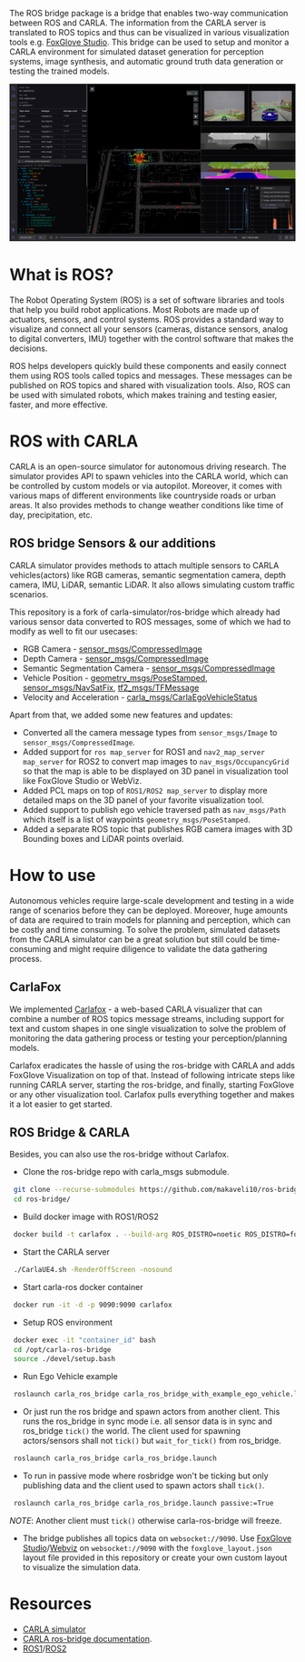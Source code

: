 The ROS bridge package is a bridge that enables two-way communication between ROS and CARLA. The information from the CARLA server is translated to ROS topics and thus can be visualized in various visualization tools e.g. [FoxGlove Studio](https://github.com/foxglove/studio). This bridge can be used to setup and monitor a CARLA environment for simulated dataset generation for perception systems, image synthesis, and automatic ground truth data generation or testing the trained models.

<p align="center">
    <img src="docs/images/layout.png" width="800">
</p>

# What is ROS?
The Robot Operating System (ROS) is a set of software libraries and tools that help you build robot applications. Most Robots are made up of actuators, sensors, and control systems. ROS provides a standard way to visualize and connect all your sensors (cameras, distance sensors, analog to digital converters, IMU) together with the control software that makes the decisions.

ROS helps developers quickly build these components and easily connect them using ROS tools called topics and messages. These messages can be published on ROS topics and shared with visualization tools. Also, ROS can be used with simulated robots, which makes training and testing easier, faster, and more effective.

# ROS with CARLA
CARLA is an open-source simulator for autonomous driving research. The simulator provides API to spawn vehicles into the CARLA world, which can be controlled by custom models or via autopilot. Moreover, it comes with various maps of different environments like countryside roads or urban areas. It also provides methods to change weather conditions like time of day, precipitation, etc.

## ROS bridge Sensors & our additions
CARLA simulator provides methods to attach multiple sensors to CARLA vehicles(actors) like RGB cameras, semantic segmentation camera, depth camera, IMU, LiDAR, semantic LiDAR. It also allows simulating custom traffic scenarios.

This repository is a fork of carla-simulator/ros-bridge which already had various sensor data converted to ROS messages, some of which we had to modify as well to fit our usecases:

- RGB Camera - [sensor_msgs/CompressedImage](https://docs.ros.org/en/api/sensor_msgs/html/msg/CompressedImage.html)
- Depth Camera - [sensor_msgs/CompressedImage](https://docs.ros.org/en/api/sensor_msgs/html/msg/CompressedImage.html)
- Semantic Segmentation Camera - [sensor_msgs/CompressedImage](https://docs.ros.org/en/api/sensor_msgs/html/msg/CompressedImage.html)
- Vehicle Position - [geometry_msgs/PoseStamped](http://docs.ros.org/en/noetic/api/geometry_msgs/html/msg/PoseStamped.html), [sensor_msgs/NavSatFix](https://docs.ros.org/en/api/sensor_msgs/html/msg/NavSatFix.html), [tf2_msgs/TFMessage](http://docs.ros.org/en/noetic/api/tf2_msgs/html/msg/TFMessage.html)
- Velocity and Acceleration - [carla_msgs/CarlaEgoVehicleStatus](https://github.com/carla-simulator/ros-carla-msgs/blob/master/msg/CarlaEgoVehicleStatus.msg)

Apart from that, we added some new features and updates:
- Converted all the camera message types from ```sensor_msgs/Image``` to ```sensor_msgs/CompressedImage```.
- Added support for ```ros map_server``` for ROS1 and ```nav2_map_server map_server``` for ROS2 to convert map images to ```nav_msgs/OccupancyGrid``` so that the map is able to be displayed on 3D panel in visualization tool like FoxGlove Studio or WebViz.
- Added PCL maps on top of ```ROS1/ROS2 map_server``` to display more detailed maps on the 3D panel of your favorite visualization tool.
- Added support to publish ego vehicle traversed path as ```nav_msgs/Path``` which itself is a list of waypoints ```geometry_msgs/PoseStamped```.
- Added a separate ROS topic that publishes RGB camera images with 3D Bounding boxes and LiDAR points overlaid.

# How to use
Autonomous vehicles require large-scale development and testing in a wide range of scenarios before they can be deployed. Moreover, huge amounts of data are required to train models for planning and perception, which can be costly and time consuming. To solve the problem, simulated datasets from the CARLA simulator can be a great solution but still could be time-consuming and might require diligence to validate the data gathering process.

## CarlaFox
We implemented [Carlafox](https://github.com/collabora/carlafox) - a web-based CARLA visualizer that can combine a number of ROS topics message streams, including support for text and custom shapes in one single visualization to solve the problem of monitoring the data gathering process or testing your perception/planning models.

Carlafox eradicates the hassle of using the ros-bridge with CARLA and adds FoxGlove Visualization on top of that. Instead of following intricate steps like running CARLA server, starting the ros-bridge, and finally, starting FoxGlove or any other visualization tool. Carlafox pulls everything together and makes it a lot easier to get started.

## ROS Bridge & CARLA
Besides, you can also use the ros-bridge without Carlafox. 
- Clone the ros-bridge repo with carla_msgs submodule.
```bash
 git clone --recurse-submodules https://github.com/makaveli10/ros-bridge.git
 cd ros-bridge/
```

- Build docker image with ROS1/ROS2
```bash
 docker build -t carlafox . --build-arg ROS_DISTRO=noetic ROS_DISTRO=foxy
```

- Start the CARLA server
```bash
 ./CarlaUE4.sh -RenderOffScreen -nosound 
```

- Start carla-ros docker container
```bash
 docker run -it -d -p 9090:9090 carlafox
```

- Setup ROS environment
```bash
 docker exec -it "container_id" bash
 cd /opt/carla-ros-bridge
 source ./devel/setup.bash
```

- Run Ego Vehicle example
```bash
 roslaunch carla_ros_bridge carla_ros_bridge_with_example_ego_vehicle.launch
```

- Or just run the ros bridge and spawn actors from another client. This runs the ros_bridge in sync mode i.e. all sensor data is in sync and ros_bridge ```tick()``` the world. The client used for spawning actors/sensors shall not ```tick()``` but ```wait_for_tick()``` from ros_bridge.
```bash
 roslaunch carla_ros_bridge carla_ros_bridge.launch
```

- To run in passive mode where rosbridge won't be ticking but only publishing data and the client used to spawn actors shall ```tick()```.
```bash
 roslaunch carla_ros_bridge carla_ros_bridge.launch passive:=True
```
*NOTE*: Another client must ```tick()``` otherwise carla-ros-bridge will freeze.

- The bridge publishes all topics data on ```websocket://9090```. Use [FoxGlove Studio](https://github.com/foxglove/studio)/[Webviz](https://github.com/cruise-automation/webviz) on ```websocket://9090``` with the ```foxglove_layout.json``` layout file provided in this repository or create your own custom layout to visualize the simulation data.

# Resources
- [CARLA simulator](https://carla.readthedocs.io/en/latest/)
- [CARLA ros-bridge documentation](https://carla.readthedocs.io/projects/ros-bridge/en/latest/).
- [ROS1](http://wiki.ros.org/noetic)/[ROS2](http://docs.ros.org/en/foxy/)
